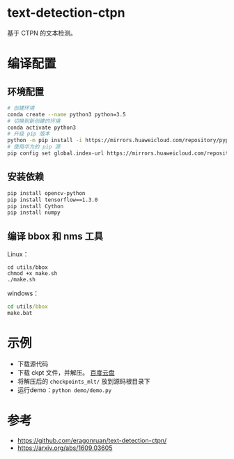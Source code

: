 # text-detection-ctpn
基于 CTPN 的文本检测。

# 编译配置

## 环境配置
```sh
# 创建环境
conda create --name python3 python=3.5
# 切换到新创建的环境
conda activate python3
# 升级 pip 版本
python -m pip install -i https://mirrors.huaweicloud.com/repository/pypi/simple pip --upgrade
# 使用华为的 pip 源
pip config set global.index-url https://mirrors.huaweicloud.com/repository/pypi/simple
```

## 安装依赖
```sh
pip install opencv-python
pip install tensorflow==1.3.0
pip install Cython
pip install numpy
```

## 编译 bbox 和 nms 工具
Linux：
```shell
cd utils/bbox
chmod +x make.sh
./make.sh
```
windows：
```bat
cd utils/bbox
make.bat
```

# 示例
- 下载源代码
- 下载 ckpt 文件，并解压。 [百度云盘](https://pan.baidu.com/s/1BNHt_9fiqRPGmEXPaxaFXw)
- 将解压后的 `checkpoints_mlt/` 放到源码根目录下
- 运行demo：`python demo/demo.py`

# 参考
+ https://github.com/eragonruan/text-detection-ctpn/
+ https://arxiv.org/abs/1609.03605
